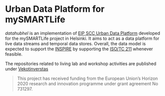 # Urban Data Platform for mySMARTLife

*datahubhel* is an implementation of [EIP SCC Urban Data Platform](https://eu-smartcities.eu/initiatives/68/description) developed for the mySMARTLife project in Helsinki. It aims to act as a data platform for live data streams and temporal data stores. Overall, the data model is expected to support the [INSPIRE](https://inspire.ec.europa.eu/requirements-inspire-directive/64) by supporting the [ISO/TC 211](https://www.iso.org/committee/54904.html) whenever feasible.

The repositories related to living lab and workshop activities are published under [Vekotinverstas](https://www.github.com/vekotinverstas)

> This project has received funding from the European Union’s Horizon 2020 research and innovation programme under grant agreement No 731297.
